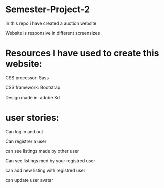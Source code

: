 # Semester-Project-2
In this repo i have created a auction website  

Website is responsive in different screensizes
# Resources I have used to create this website:
CSS processor: Sass  

CSS framework: Bootstrap  

Design made in: adobe Xd  

# user stories:
Can log in and out  

Can registrer a user  

can see listings made by other user  

Can see listings med by your registred user  

can add new listing with registred user  

can update user avatar  





